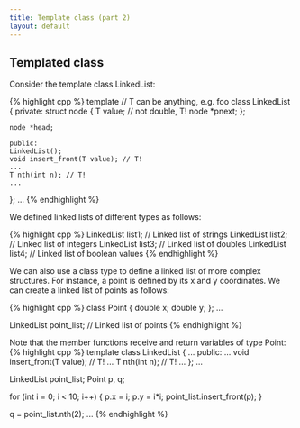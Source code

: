 ```yaml
---
title: Template class (part 2)
layout: default
---
```


## Templated class

Consider the template class LinkedList:

{% highlight cpp %}
template <typename T> // T can be anything, e.g. foo
class LinkedList
{
    private:
    struct node
    {
        T value; // not double, T!
        node *pnext;
    };

    node *head;

    public:
    LinkedList();
    void insert_front(T value); // T!
    ...
    T nth(int n); // T!
    ...
};
...
{% endhighlight %}

We defined linked lists of different types as follows:

{% highlight cpp %}
    LinkedList<string> list1;     // Linked list of strings
    LinkedList<int> list2;        // Linked list of integers
    LinkedList<double> list3;     // Linked list of doubles
    LinkedList<bool> list4;       // Linked list of boolean values
{% endhighlight %}

We can also use a class type to define a linked list of more complex structures.
For instance, a point is defined by its x and y coordinates.
We can create a linked list of points as follows:

{% highlight cpp %}
class Point
{
  double x;
  double y;
};
...

  LinkedList<Point> point_list;    // Linked list of points
{% endhighlight %}

Note that the member functions receive and return variables
of type Point:
{% highlight cpp %}
template <typename T>
class LinkedList
{
    ...
    public:
    ...
    void insert_front(T value); // T!
    ...
    T nth(int n); // T!
    ...
};
...

  LinkedList<Point> point_list;
  Point p, q;

  for (int i = 0; i < 10; i++)
  {
    p.x = i;
    p.y = i*i;
    point_list.insert_front(p);
  }

  q = point_list.nth(2);
...
{% endhighlight %}



